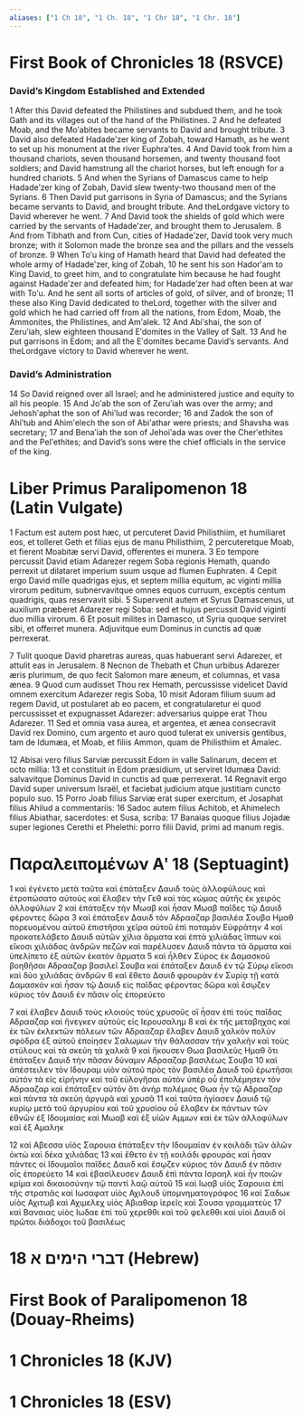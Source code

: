 ```yaml
---
aliases: ["1 Ch 18", "1 Ch. 18", "1 Chr 18", "1 Chr. 18"]
---
```



# First Book of Chronicles 18 (RSVCE)

### David’s Kingdom Established and Extended
1 After this David defeated the Philistines and subdued them, and he took Gath and its villages out of the hand of the Philistines.
2 And he defeated Moab, and the Moʹabites became servants to David and brought tribute.
3 David also defeated Hadadeʹzer king of Zobah, toward Hamath, as he went to set up his monument at the river Euphraʹtes.
4 And David took from him a thousand chariots, seven thousand horsemen, and twenty thousand foot soldiers; and David hamstrung all the chariot horses, but left enough for a hundred chariots.
5 And when the Syrians of Damascus came to help Hadadeʹzer king of Zobah, David slew twenty-two thousand men of the Syrians.
6 Then David put garrisons in Syria of Damascus; and the Syrians became servants to David, and brought tribute. And theLordgave victory to David wherever he went.
7 And David took the shields of gold which were carried by the servants of Hadadeʹzer, and brought them to Jerusalem.
8 And from Tibhath and from Cun, cities of Hadadeʹzer, David took very much bronze; with it Solomon made the bronze sea and the pillars and the vessels of bronze.
9 When Toʹu king of Hamath heard that David had defeated the whole army of Hadadeʹzer, king of Zobah,
10 he sent his son Hadorʹam to King David, to greet him, and to congratulate him because he had fought against Hadadeʹzer and defeated him; for Hadadeʹzer had often been at war with Toʹu. And he sent all sorts of articles of gold, of silver, and of bronze;
11 these also King David dedicated to theLord, together with the silver and gold which he had carried off from all the nations, from Edom, Moab, the Ammonites, the Philistines, and Amʹalek.
12 And Abiʹshai, the son of Zeruʹiah, slew eighteen thousand Eʹdomites in the Valley of Salt.
13 And he put garrisons in Edom; and all the Eʹdomites became David’s servants. And theLordgave victory to David wherever he went.
### David’s Administration
14 So David reigned over all Israel; and he administered justice and equity to all his people.
15 And Joʹab the son of Zeruʹiah was over the army; and Jehoshʹaphat the son of Ahiʹlud was recorder;
16 and Zadok the son of Ahiʹtub and Ahimʹelech the son of Abiʹathar were priests; and Shavsha was secretary;
17 and Benaʹiah the son of Jehoiʹada was over the Cherʹethites and the Pelʹethites; and David’s sons were the chief officials in the service of the king.


# Liber Primus Paralipomenon 18 (Latin Vulgate)

1 Factum est autem post hæc, ut percuteret David Philisthiim, et humiliaret eos, et tolleret Geth et filias ejus de manu Philisthiim,
2 percuteretque Moab, et fierent Moabitæ servi David, offerentes ei munera.
3 Eo tempore percussit David etiam Adarezer regem Soba regionis Hemath, quando perrexit ut dilataret imperium suum usque ad flumen Euphraten.
4 Cepit ergo David mille quadrigas ejus, et septem millia equitum, ac viginti millia virorum peditum, subnervavitque omnes equos curruum, exceptis centum quadrigis, quas reservavit sibi.
5 Supervenit autem et Syrus Damascenus, ut auxilium præberet Adarezer regi Soba: sed et hujus percussit David viginti duo millia virorum.
6 Et posuit milites in Damasco, ut Syria quoque serviret sibi, et offerret munera. Adjuvitque eum Dominus in cunctis ad quæ perrexerat.

7 Tulit quoque David pharetras aureas, quas habuerant servi Adarezer, et attulit eas in Jerusalem.
8 Necnon de Thebath et Chun urbibus Adarezer æris plurimum, de quo fecit Salomon mare æneum, et columnas, et vasa ænea.
9 Quod cum audisset Thou rex Hemath, percussisse videlicet David omnem exercitum Adarezer regis Soba,
10 misit Adoram filium suum ad regem David, ut postularet ab eo pacem, et congratularetur ei quod percussisset et expugnasset Adarezer: adversarius quippe erat Thou Adarezer.
11 Sed et omnia vasa aurea, et argentea, et ænea consecravit David rex Domino, cum argento et auro quod tulerat ex universis gentibus, tam de Idumæa, et Moab, et filiis Ammon, quam de Philisthiim et Amalec.

12 Abisai vero filius Sarviæ percussit Edom in valle Salinarum, decem et octo millia:
13 et constituit in Edom præsidium, ut serviret Idumæa David: salvavitque Dominus David in cunctis ad quæ perrexerat.
14 Regnavit ergo David super universum Israël, et faciebat judicium atque justitiam cuncto populo suo.
15 Porro Joab filius Sarviæ erat super exercitum, et Josaphat filius Ahilud a commentariis:
16 Sadoc autem filius Achitob, et Ahimelech filius Abiathar, sacerdotes: et Susa, scriba:
17 Banaias quoque filius Jojadæ super legiones Cerethi et Phelethi: porro filii David, primi ad manum regis.


# Παραλειπομένων Αʹ 18 (Septuagint)

1 καὶ ἐγένετο μετὰ ταῦτα καὶ ἐπάταξεν Δαυιδ τοὺς ἀλλοφύλους καὶ ἐτροπώσατο αὐτοὺς καὶ ἔλαβεν τὴν Γεθ καὶ τὰς κώμας αὐτῆς ἐκ χειρὸς ἀλλοφύλων
2 καὶ ἐπάταξεν τὴν Μωαβ καὶ ἦσαν Μωαβ παῖδες τῷ Δαυιδ φέροντες δῶρα
3 καὶ ἐπάταξεν Δαυιδ τὸν Αδρααζαρ βασιλέα Σουβα Ημαθ πορευομένου αὐτοῦ ἐπιστῆσαι χεῖρα αὐτοῦ ἐπὶ ποταμὸν Εὐφράτην
4 καὶ προκατελάβετο Δαυιδ αὐτῶν χίλια ἅρματα καὶ ἑπτὰ χιλιάδας ἵππων καὶ εἴκοσι χιλιάδας ἀνδρῶν πεζῶν καὶ παρέλυσεν Δαυιδ πάντα τὰ ἅρματα καὶ ὑπελίπετο ἐξ αὐτῶν ἑκατὸν ἅρματα
5 καὶ ἦλθεν Σύρος ἐκ Δαμασκοῦ βοηθῆσαι Αδρααζαρ βασιλεῖ Σουβα καὶ ἐπάταξεν Δαυιδ ἐν τῷ Σύρῳ εἴκοσι καὶ δύο χιλιάδας ἀνδρῶν
6 καὶ ἔθετο Δαυιδ φρουρὰν ἐν Συρίᾳ τῇ κατὰ Δαμασκόν καὶ ἦσαν τῷ Δαυιδ εἰς παῖδας φέροντας δῶρα καὶ ἔσῳζεν κύριος τὸν Δαυιδ ἐν πᾶσιν οἷς ἐπορεύετο

7 καὶ ἔλαβεν Δαυιδ τοὺς κλοιοὺς τοὺς χρυσοῦς οἳ ἦσαν ἐπὶ τοὺς παῖδας Αδρααζαρ καὶ ἤνεγκεν αὐτοὺς εἰς Ιερουσαλημ
8 καὶ ἐκ τῆς μεταβηχας καὶ ἐκ τῶν ἐκλεκτῶν πόλεων τῶν Αδρααζαρ ἔλαβεν Δαυιδ χαλκὸν πολὺν σφόδρα ἐξ αὐτοῦ ἐποίησεν Σαλωμων τὴν θάλασσαν τὴν χαλκῆν καὶ τοὺς στύλους καὶ τὰ σκεύη τὰ χαλκᾶ
9 καὶ ἤκουσεν Θωα βασιλεὺς Ημαθ ὅτι ἐπάταξεν Δαυιδ τὴν πᾶσαν δύναμιν Αδρααζαρ βασιλέως Σουβα
10 καὶ ἀπέστειλεν τὸν Ιδουραμ υἱὸν αὐτοῦ πρὸς τὸν βασιλέα Δαυιδ τοῦ ἐρωτῆσαι αὐτὸν τὰ εἰς εἰρήνην καὶ τοῦ εὐλογῆσαι αὐτὸν ὑπὲρ οὗ ἐπολέμησεν τὸν Αδρααζαρ καὶ ἐπάταξεν αὐτόν ὅτι ἀνὴρ πολέμιος Θωα ἦν τῷ Αδρααζαρ καὶ πάντα τὰ σκεύη ἀργυρᾶ καὶ χρυσᾶ
11 καὶ ταῦτα ἡγίασεν Δαυιδ τῷ κυρίῳ μετὰ τοῦ ἀργυρίου καὶ τοῦ χρυσίου οὗ ἔλαβεν ἐκ πάντων τῶν ἐθνῶν ἐξ Ιδουμαίας καὶ Μωαβ καὶ ἐξ υἱῶν Αμμων καὶ ἐκ τῶν ἀλλοφύλων καὶ ἐξ Αμαληκ

12 καὶ Αβεσσα υἱὸς Σαρουια ἐπάταξεν τὴν Ιδουμαίαν ἐν κοιλάδι τῶν ἁλῶν ὀκτὼ καὶ δέκα χιλιάδας
13 καὶ ἔθετο ἐν τῇ κοιλάδι φρουράς καὶ ἦσαν πάντες οἱ Ιδουμαῖοι παῖδες Δαυιδ καὶ ἔσῳζεν κύριος τὸν Δαυιδ ἐν πᾶσιν οἷς ἐπορεύετο
14 καὶ ἐβασίλευσεν Δαυιδ ἐπὶ πάντα Ισραηλ καὶ ἦν ποιῶν κρίμα καὶ δικαιοσύνην τῷ παντὶ λαῷ αὐτοῦ
15 καὶ Ιωαβ υἱὸς Σαρουια ἐπὶ τῆς στρατιᾶς καὶ Ιωσαφατ υἱὸς Αχιλουδ ὑπομνηματογράφος
16 καὶ Σαδωκ υἱὸς Αχιτωβ καὶ Αχιμελεχ υἱὸς Αβιαθαρ ἱερεῖς καὶ Σουσα γραμματεὺς
17 καὶ Βαναιας υἱὸς Ιωδαε ἐπὶ τοῦ χερεθθι καὶ τοῦ φελεθθι καὶ υἱοὶ Δαυιδ οἱ πρῶτοι διάδοχοι τοῦ βασιλέως


# 18 דברי הימים א (Hebrew)


# First Book of Paralipomenon 18 (Douay-Rheims)


# 1 Chronicles 18 (KJV)


# 1 Chronicles 18 (ESV)

